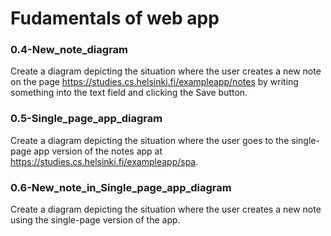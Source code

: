 # Fudamentals of web app

### 0.4-New_note_diagram
Create a diagram depicting the situation where the user creates a new note on the page https://studies.cs.helsinki.fi/exampleapp/notes by writing something into the text field and clicking the Save button.

### 0.5-Single_page_app_diagram
Create a diagram depicting the situation where the user goes to the single-page app version of the notes app at https://studies.cs.helsinki.fi/exampleapp/spa.

### 0.6-New_note_in_Single_page_app_diagram
Create a diagram depicting the situation where the user creates a new note using the single-page version of the app.

